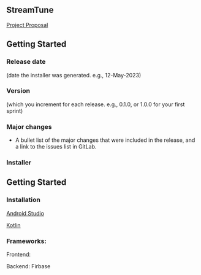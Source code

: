 ## StreamTune

[Project Proposal](https://git.uwaterloo.ca/saabaksh/team-101-9/-/wikis/Project-Proposal)

## Getting Started

### Release date 
(date the installer was generated. e.g., 12-May-2023)

### Version 
(which you increment for each release. e.g., 0.1.0, or 1.0.0 for your first sprint)

### Major changes
* A bullet list of the major changes that were included in the release, and a link to the issues list in GitLab.

### Installer

## Getting Started

### Installation

[Android Studio](https://developer.android.com/studio)

[Kotlin](https://kotlinlang.org/docs/command-line.html#sdkman)

### Frameworks:

Frontend:

Backend: Firbase
